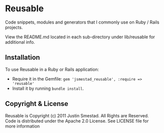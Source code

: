 # Reusable

Code snippets, modules and generators that I commonly use on Ruby / Rails projects.

View the README.md located in each sub-directory under lib/reusable for additional info.

## Installation

To use Reusable in a Ruby or Rails application:

* Require it in the Gemfile: `gem 'jsmestad_reusable', :require => 'reusable'`
* Install it by running `bundle install`.

## Copyright & License
Reusable is Copyright (c) 2011 Justin Smestad. All Rights are Reserved.
Code is distributed under the Apache 2.0 License. See LICENSE file for
more information
